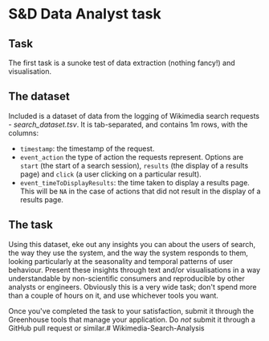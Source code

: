 # S&D Data Analyst task

## Task
The first task is a sunoke test of data extraction (nothing fancy!) and visualisation.

## The dataset
Included is a dataset of data from the logging of Wikimedia search requests - *search\_dataset.tsv*. It is tab-separated, and contains 1m rows, with the columns:

* `timestamp`: the timestamp of the request.
* `event_action` the type of action the requests represent. Options are `start` (the start of a search session),
`results` (the display of a results page) and `click` (a user clicking on a particular result).
* `event_timeToDisplayResults`: the time taken to display a results page. This will be `NA` in the case of actions that did not
result in the display of a results page.

## The task

Using this dataset, eke out any insights you can about the users of search, the way they use the system, and the way the system responds to them, looking particularly at the seasonality and temporal patterns of user behaviour. Present these insights through text and/or visualisations in a way understandable by non-scientific consumers and reproducible by other analysts or engineers. Obviously this is a very wide task; don't spend more than a couple of hours on it, and use whichever tools you want.

Once you've completed the task to your satisfaction, submit it through the Greenhouse tools that manage your application. Do *not* submit it through a GitHub pull request or similar.# Wikimedia-Search-Analysis

